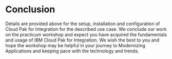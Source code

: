 # Conclusion

Details are provided above for the setup, installation and configuration of Cloud Pak for Integration for the described use case.
We conclude our work on the practicum workshop and expect you have acquired the fundamentals and usage of IBM Cloud Pak for Integration.
We wish the best to you and hope the workshop may be helpful in your journey to Modernizing Applications and keeping pace with the technology and trends.